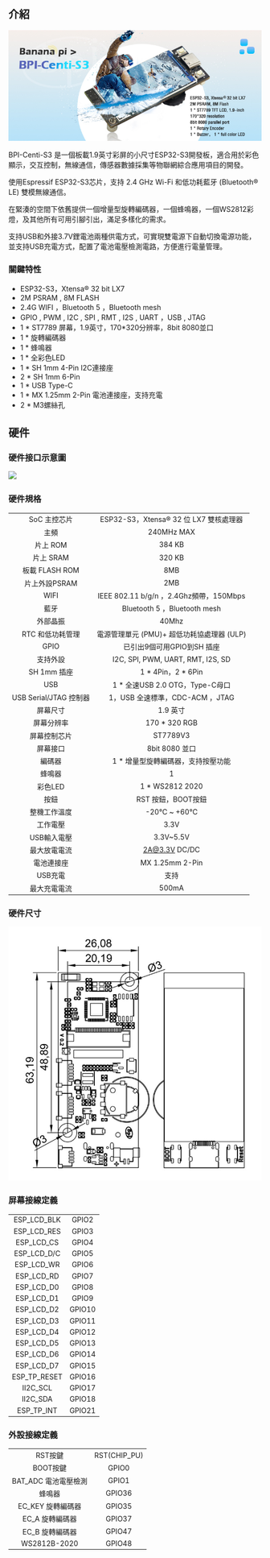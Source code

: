 ## 介紹

![](assets/images/BPI-Centi-S3.jpg)

BPI-Centi-S3 是一個板載1.9英寸彩屏的小尺寸ESP32-S3開發板，適合用於彩色顯示，交互控制，無線通信，傳感器數據採集等物聯網綜合應用項目的開發。

使用Espressif ESP32-S3芯片，支持 2.4 GHz Wi-Fi 和低功耗藍牙 (Bluetooth® LE) 雙模無線通信。

在緊湊的空間下依舊提供一個增量型旋轉編碼器，一個蜂鳴器，一個WS2812彩燈，及其他所有可用引腳引出，滿足多樣化的需求。

支持USB和外接3.7V鋰電池兩種供電方式，可實現雙電源下自動切換電源功能，並支持USB充電方式，配置了電池電壓檢測電路，方便進行電量管理。

### 關鍵特性

* ESP32-S3，Xtensa® 32 bit LX7
*  2M PSRAM , 8M FLASH
* 2.4G WIFI ，Bluetooth 5 ，Bluetooth mesh
* GPIO , PWM , I2C , SPI , RMT , I2S , UART ，USB , JTAG
* 1 * ST7789 屏幕，1.9英寸，170*320分辨率，8bit 8080並口
* 1 * 旋轉編碼器
* 1 * 蜂鳴器
* 1 * 全彩色LED
* 1 * SH 1mm 4-Pin I2C連接座
* 2 * SH 1mm 6-Pin
* 1 * USB Type-C
* 1 * MX 1.25mm 2-Pin 電池連接座，支持充電
* 2 * M3螺絲孔

## 硬件

### 硬件接口示意圖

![](assets/images/BPI-Centi-S3-V0.2-IO-1920-white.png)

### 硬件規格

|                        |                                            |
|:----------------------:|:------------------------------------------:|
| SoC 主控芯片           | ESP32-S3，Xtensa® 32 位 LX7 雙核處理器       |
| 主頻                   | 240MHz MAX                                 |
| 片上 ROM               | 384 KB                                     |
| 片上 SRAM              | 320 KB                                     |
| 板載 FLASH ROM         | 8MB                                        |
| 片上外設PSRAM          | 2MB                                        |
| WIFI                   | IEEE 802.11 b/g/n ，2.4Ghz頻帶，150Mbps    |
| 藍牙                   | Bluetooth 5 ，Bluetooth mesh               |
| 外部晶振               | 40Mhz                                      |
| RTC 和低功耗管理       | 電源管理單元 (PMU)+ 超低功耗協處理器 (ULP)   |
| GPIO                   | 已引出9個可用GPIO到SH 插座             |
| 支持外設               | I2C, SPI, PWM, UART, RMT, I2S, SD          |
| SH 1mm 插座        | 1 * 4Pin，2 * 6Pin                         |
| USB                    | 1 * 全速USB 2.0 OTG，Type-C母口            |
| USB Serial/JTAG 控制器 | 1，USB 全速標準，CDC-ACM ，JTAG            |
| 屏幕尺寸               | 1.9 英寸                                   |
| 屏幕分辨率             | 170 * 320 RGB                              |
| 屏幕控制芯片           | ST7789V3                                   |
| 屏幕接口               | 8bit 8080 並口                             |
| 編碼器                 | 1 * 增量型旋轉編碼器，支持按壓功能            |
| 蜂鳴器                 | 1                                          |
| 彩色LED                | 1 * WS2812 2020                            |
| 按鈕                   | RST 按鈕，BOOT按鈕                          |
| 整機工作溫度           | -20℃ ~ +60℃                               |
| 工作電壓               | 3.3V                                       |
| USB輸入電壓            | 3.3V~5.5V                                  |
| 最大放電電流           | 2A@3.3V DC/DC                              |
| 電池連接座             | MX 1.25mm 2-Pin                            |
| USB充電                | 支持                                       |
| 最大充電電流           | 500mA                                      |

### 硬件尺寸

![](assets/images/BPI-Centi-S3-V0.2_Dimensions.jpg)

### 屏幕接線定義

|      |                                                           |
|:---------------------------:|:---------------------------------------------------------:|
| ESP_LCD_BLK                 | GPIO2                                                     |
| ESP_LCD_RES                 | GPIO3                                                     |
| ESP_LCD_CS                  | GPIO4                                                     |
| ESP_LCD_D/C                 | GPIO5                                                     |
| ESP_LCD_WR                  | GPIO6                                                     |
| ESP_LCD_RD                  | GPIO7                                                     |
| ESP_LCD_D0                  | GPIO8                                                     |
| ESP_LCD_D1                  | GPIO9                                                     |
| ESP_LCD_D2                  | GPIO10                                                    |
| ESP_LCD_D3                  | GPIO11                                                    |
| ESP_LCD_D4                  | GPIO12                                                    |
| ESP_LCD_D5                  | GPIO13                                                    |
| ESP_LCD_D6                  | GPIO14                                                    |
| ESP_LCD_D7                  | GPIO15                                                    |
| ESP_TP_RESET                | GPIO16                                                    |
| II2C_SCL                    | GPIO17                                                    |
| II2C_SDA                    | GPIO18                                                    |
| ESP_TP_INT                  | GPIO21                                                    |

### 外設接線定義

|                      |              |
|:--------------------:|:------------:|
| RST按鍵              | RST(CHIP_PU) |
| BOOT按鍵             | GPIO0        |
| BAT_ADC 電池電壓檢測 | GPIO1        |
| 蜂鳴器               | GPIO36       |
| EC_KEY 旋轉編碼器    | GPIO35       |
| EC_A 旋轉編碼器      | GPIO37       |
| EC_B 旋轉編碼器      | GPIO47       |
| WS2812B-2020         | GPIO48       |
